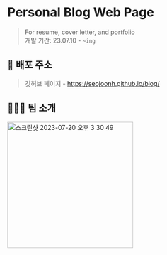 #  Personal Blog Web Page
> For resume, cover letter, and portfolio <br />
개발 기간: 23.07.10 - ```~ing```

## 🔗 배포 주소
> 깃허브 페이지 - https://seojoonh.github.io/blog/

## 🧑🏻‍💻 팀 소개
<img width="284" alt="스크린샷 2023-07-20 오후 3 30 49" src="https://github.com/SeojoonH/blog/assets/119559363/2d7a7f16-6070-49a7-94cd-cd5c83197801">
